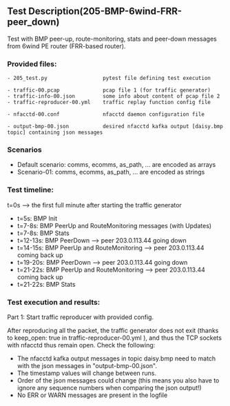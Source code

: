 ## Test Description(205-BMP-6wind-FRR-peer_down)

Test with BMP peer-up, route-monitoring, stats and peer-down messages from 6wind PE router (FRR-based router).

### Provided files:
```
- 205_test.py                  pytest file defining test execution

- traffic-00.pcap              pcap file 1 (for traffic generator)
- traffic-info-00.json         some info about content of pcap file 2
- traffic-reproducer-00.yml    traffic replay function config file

- nfacctd-00.conf              nfacctd daemon configuration file

- output-bmp-00.json           desired nfacctd kafka output [daisy.bmp topic] containing json messages
```

### Scenarios

- Default scenario: comms, ecomms, as_path, ... are encoded as arrays
- Scenario-01: comms, ecomms, as_path, ... are encoded as strings

### Test timeline:

t=0s --> the first full minute after starting the traffic generator

- t=5s: BMP Init
- t=7-8s: BMP PeerUp and RouteMonitoring messages (with Updates)
- t=7-8s: BMP Stats
- t=12-13s: BMP PeerDown
        --> peer 203.0.113.44 going down
- t=14-15s: BMP PeerUp and RouteMonitoring
        --> peer 203.0.113.44 coming back up
- t=19-20s: BMP PeerDown
        --> peer 203.0.113.44 going down
- t=21-22s: BMP PeerUp and RouteMonitoring
        --> peer 203.0.113.44 coming back up
- t=21-22s: BMP Stats

### Test execution and results:

Part 1: Start traffic reproducer with provided config. 

After reproducing all the packet, the traffic generator does not exit (thanks to keep_open: true in traffic-reproducer-00.yml ), and thus the TCP sockets with nfacctd thus remain open. 
Check the following:

- The nfacctd kafka output messages in topic daisy.bmp need to match with  the json messages in "output-bmp-00.json".
- The timestamp values will change between runs.
- Order of the json messages could change (this means you also have to ignore any sequence numbers when comparing the json output!)
- No ERR or WARN messages are present in the logfile
